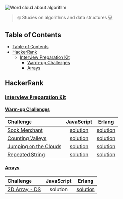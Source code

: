 ![Word cloud about algorithm](https://i.imgur.com/LeFawxJ.jpg)

> 🤓 Studies on algorithms and data structures 💻

## Table of Contents

- [Table of Contents](#table-of-contents)
- [HackerRank](#hackerrank)
  - [Interview Preparation Kit](#interview-preparation-kit)
    - [Warm-up Challenges](#warm-up-challenges)
    - [Arrays](#arrays)

## HackerRank

### [Interview Preparation Kit](https://www.hackerrank.com/interview/interview-preparation-kit)

#### [Warm-up Challenges](https://www.hackerrank.com/interview/interview-preparation-kit/warmup/challenges)

| Challenge                                                                                                                                                                             |                                             JavaScript                                              |                                             Erlang                                              |
| :------------------------------------------------------------------------------------------------------------------------------------------------------------------------------------ | :-------------------------------------------------------------------------------------------------: | :---------------------------------------------------------------------------------------------: |
| [Sock Merchant](https://www.hackerrank.com/challenges/sock-merchant/problem?h_l=interview&playlist_slugs%5B%5D=interview-preparation-kit&playlist_slugs%5B%5D=warmup)                 |     [solution](hackerrank/interview-preparation-kit/warmup-challenges/sock-merchant/javascript)     |     [solution](hackerrank/interview-preparation-kit/warmup-challenges/sock-merchant/erlang)     |
| [Counting Valleys](https://www.hackerrank.com/challenges/counting-valleys/problem?h_l=interview&playlist_slugs%5B%5D=interview-preparation-kit&playlist_slugs%5B%5D=warmup)           |   [solution](hackerrank/interview-preparation-kit/warmup-challenges/counting-valleys/javascript)    |   [solution](hackerrank/interview-preparation-kit/warmup-challenges/counting-valleys/erlang)    |
| [Jumping on the Clouds](https://www.hackerrank.com/challenges/jumping-on-the-clouds/problem?h_l=interview&playlist_slugs%5B%5D=interview-preparation-kit&playlist_slugs%5B%5D=warmup) | [solution](hackerrank/interview-preparation-kit/warmup-challenges/jumping-on-the-clouds/javascript) | [solution](hackerrank/interview-preparation-kit/warmup-challenges/jumping-on-the-clouds/erlang) |
| [Repeated String](https://www.hackerrank.com/challenges/repeated-string/problem?h_l=interview&playlist_slugs%5B%5D=interview-preparation-kit&playlist_slugs%5B%5D=warmup)             |    [solution](hackerrank/interview-preparation-kit/warmup-challenges/repeated-string/javascript)    |    [solution](hackerrank/interview-preparation-kit/warmup-challenges/repeated-string/erlang)    |

#### [Arrays](https://www.hackerrank.com/interview/interview-preparation-kit/arrays/challenges)

| Challenge                                                                                                                                                        | JavaScript |                                   Erlang                                   |
| :--------------------------------------------------------------------------------------------------------------------------------------------------------------- | :--------: | :------------------------------------------------------------------------: |
| [2D Array - DS](https://www.hackerrank.com/challenges/2d-array/problem?h_l=interview&playlist_slugs%5B%5D=interview-preparation-kit&playlist_slugs%5B%5D=arrays) |  solution  | [solution](hackerrank/interview-preparation-kit/arrays/2d-array-ds/erlang) |
